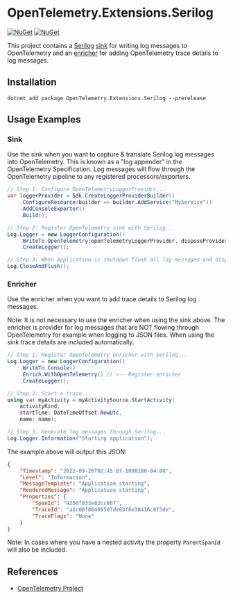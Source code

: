 # OpenTelemetry.Extensions.Serilog

[![NuGet](https://img.shields.io/nuget/v/OpenTelemetry.Extensions.Serilog.svg)](https://www.nuget.org/packages/OpenTelemetry.Extensions.Serilog)
[![NuGet](https://img.shields.io/nuget/dt/OpenTelemetry.Extensions.Serilog.svg)](https://www.nuget.org/packages/OpenTelemetry.Extensions.Serilog)

This project contains a [Serilog](https://github.com/serilog/)
[sink](https://github.com/serilog/serilog/wiki/Configuration-Basics#sinks) for
writing log messages to OpenTelemetry and an
[enricher](https://github.com/serilog/serilog/wiki/Configuration-Basics#enrichers)
for adding OpenTelemetry trace details to log messages.

## Installation

```shell
dotnet add package OpenTelemetry.Extensions.Serilog --prerelease
```

## Usage Examples

### Sink

Use the sink when you want to capture & translate Serilog log messages into
OpenTelemetry. This is known as a "log appender" in the OpenTelemetry
Specification. Log messages will flow through the OpenTelemetry pipeline to any
registered processors/exporters.

```csharp
// Step 1: Configure OpenTelemetryLoggerProvider...
var loggerProvider = Sdk.CreateLoggerProviderBuilder()
    .ConfigureResource(builder => builder.AddService("MyService"))
    .AddConsoleExporter()
    .Build();

// Step 2: Register OpenTelemetry sink with Serilog...
Log.Logger = new LoggerConfiguration()
    .WriteTo.OpenTelemetry(openTelemetryLoggerProvider, disposeProvider: true) // <-- Register sink
    .CreateLogger();

// Step 3: When application is shutdown flush all log messages and dispose provider...
Log.CloseAndFlush();
```

### Enricher

Use the enricher when you want to add trace details to Serilog log messages.

Note: It is not necessary to use the enricher when using the sink above. The
enricher is provider for log messages that are NOT flowing through OpenTelemetry
for example when logging to JSON files. When using the sink trace details are
included automatically.

```csharp
// Step 1: Register OpenTelemetry enricher with Serilog...
Log.Logger = new LoggerConfiguration()
    .WriteTo.Console()
    .Enrich.WithOpenTelemetry() // <-- Register enricher
    .CreateLogger();

// Step 2: Start a trace...
using var myActivity = myActivitySource.StartActivity(
    activityKind,
    startTime: DateTimeOffset.NowUtc,
    name: name);

// Step 3: Generate log messages through Serilog...
Log.Logger.Information("Starting application");
```

The example above will output this JSON:

```json
{
    "Timestamp": "2022-09-26T02:45:07.1008180-04:00",
    "Level": "Information",
    "MessageTemplate": "Application starting",
    "RenderedMessage": "Application starting",
    "Properties": {
        "SpanId": "9250f033e82cc807",
        "TraceId": "a1c08f86409507de8bf6e38416c8f3de",
        "TraceFlags": "None"
    }
}
```

Note: In cases where you have a nested activity the property `ParentSpanId` will
also be included.

## References

* [OpenTelemetry Project](https://opentelemetry.io/)
